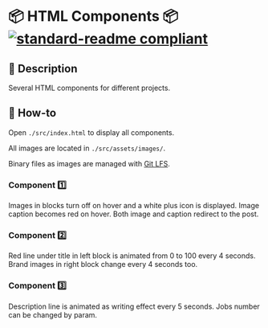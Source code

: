 # 📦 HTML Components 📦 [![standard-readme compliant](https://img.shields.io/badge/readme%20style-standard-brightgreen.svg?style=flat-square)](https://github.com/RichardLitt/standard-readme)

## 🔖 Description

Several HTML components for different projects.

## 📖 How-to

Open `./src/index.html` to display all components.

All images are located in `./src/assets/images/`.

Binary files as images are managed with [Git LFS](https://git-lfs.github.com/).

### Component 1️⃣

Images in blocks turn off on hover and a white plus icon is displayed. Image caption becomes red on hover. Both image and caption redirect to the post.

### Component 2️⃣

Red line under title in left block is animated from 0 to 100 every 4 seconds. Brand images in right block change every 4 seconds too.

### Component 3️⃣

Description line is animated as writing effect every 5 seconds. Jobs number can be changed by param.
